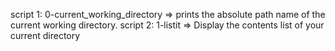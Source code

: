 script 1: 0-current_working_directory => prints the absolute path name of the current working directory.
script 2: 1-listit => Display the contents list of your current directory

